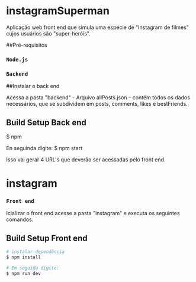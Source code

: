 # instagramSuperman

Aplicação web front end que simula uma espécie de "Instagram de filmes" cujos usuários são "super-heróis".

##Pré-requisitos

### `Node.js`

### `Backend`

##Instalar o back end

Acessa a pasta "backend" - Arquivo allPosts.json – contém todos os dados necessários, que se subdividem em posts, comments, likes e bestFriends.

## Build Setup Back end
$ npm

En seguinda digite:
$ npm start

Isso vai gerar 4 URL's que deverão ser acessadas pelo front end.

# instagram
### `Front end`

Icializar o front end acesse a pasta "instagram" e executa os seguintes comandos.

## Build Setup Front end

```bash
# instalar dependência
$ npm install

# Em seguida digite:
$ npm run dev

